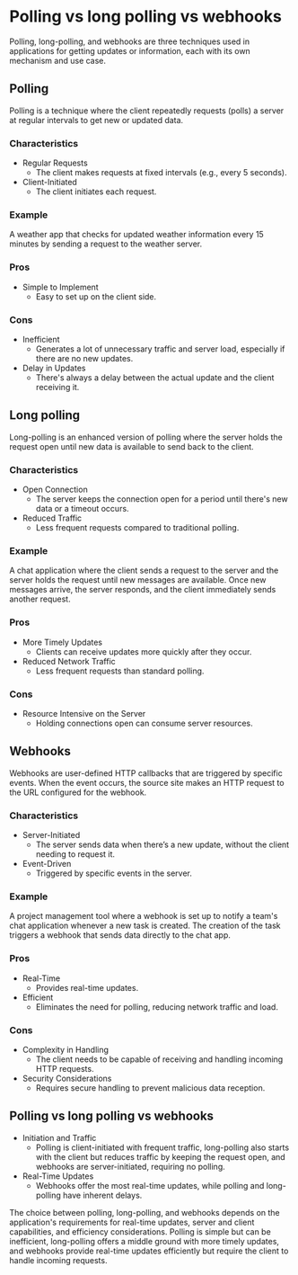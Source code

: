 # Polling vs long polling vs webhooks

Polling, long-polling, and webhooks are three techniques used in applications for getting updates or information, each with its own mechanism and use case.

## Polling

Polling is a technique where the client repeatedly requests (polls) a server at regular intervals to get new or updated data.

### Characteristics

- Regular Requests
  - The client makes requests at fixed intervals (e.g., every 5 seconds).
- Client-Initiated
  - The client initiates each request.

### Example

A weather app that checks for updated weather information every 15 minutes by sending a request to the weather server.

### Pros

- Simple to Implement
  - Easy to set up on the client side.

### Cons

- Inefficient
  - Generates a lot of unnecessary traffic and server load, especially if there are no new updates.
- Delay in Updates
  - There's always a delay between the actual update and the client receiving it.

## Long polling

Long-polling is an enhanced version of polling where the server holds the request open until new data is available to send back to the client.

### Characteristics

- Open Connection
  - The server keeps the connection open for a period until there's new data or a timeout occurs.
- Reduced Traffic
  - Less frequent requests compared to traditional polling.

### Example

A chat application where the client sends a request to the server and the server holds the request until new messages are available. Once new messages arrive, the server responds, and the client immediately sends another request.

### Pros

- More Timely Updates
  - Clients can receive updates more quickly after they occur.
- Reduced Network Traffic
  - Less frequent requests than standard polling.

### Cons

- Resource Intensive on the Server
  - Holding connections open can consume server resources.

## Webhooks

Webhooks are user-defined HTTP callbacks that are triggered by specific events. When the event occurs, the source site makes an HTTP request to the URL configured for the webhook.

### Characteristics

- Server-Initiated
  - The server sends data when there’s a new update, without the client needing to request it.
- Event-Driven
  - Triggered by specific events in the server.

### Example

A project management tool where a webhook is set up to notify a team's chat application whenever a new task is created. The creation of the task triggers a webhook that sends data directly to the chat app.

### Pros

- Real-Time
  - Provides real-time updates.
- Efficient
  - Eliminates the need for polling, reducing network traffic and load.

### Cons

- Complexity in Handling
  - The client needs to be capable of receiving and handling incoming HTTP requests.
- Security Considerations
  - Requires secure handling to prevent malicious data reception.

## Polling vs long polling vs webhooks

- Initiation and Traffic
  - Polling is client-initiated with frequent traffic, long-polling also starts with the client but reduces traffic by keeping the request open, and webhooks are server-initiated, requiring no polling.
- Real-Time Updates
  - Webhooks offer the most real-time updates, while polling and long-polling have inherent delays.

The choice between polling, long-polling, and webhooks depends on the application's requirements for real-time updates, server and client capabilities, and efficiency considerations. Polling is simple but can be inefficient, long-polling offers a middle ground with more timely updates, and webhooks provide real-time updates efficiently but require the client to handle incoming requests.

